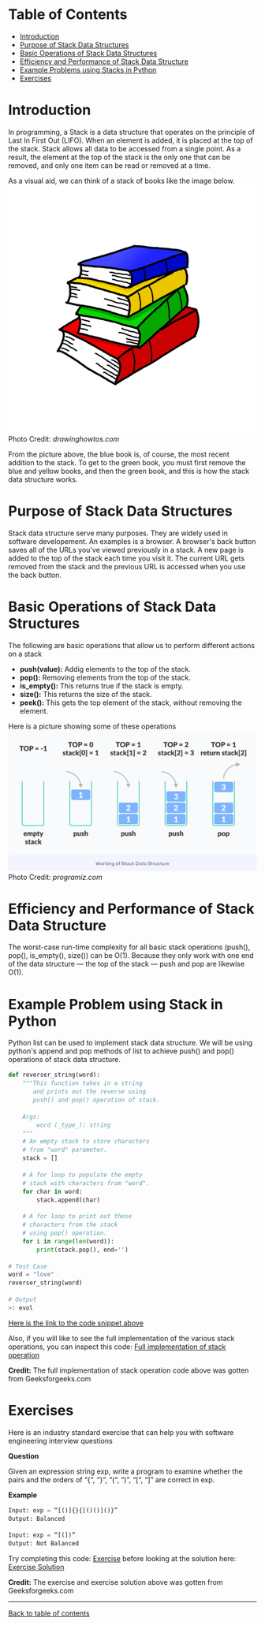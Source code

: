 # Table of Contents
- [Introduction](#introduction)
- [Purpose of Stack Data Structures](#purpose-of-stack-data-structures)
- [Basic Operations of Stack Data Structures](#basic-operations-of-stack-data-structures)
- [Efficiency and Performance of Stack Data Structure](#efficiency-an-pPerformance-of-stack-data-structure)
- [Example Problems using Stacks in Python](#example-problems-using-stacks-in-python)
- [Exercises](#exercises)



# Introduction

 In programming, a Stack is a data structure that operates on the principle of Last In First Out (LIFO). When an element is added, it is placed at the top of the stack. Stack allows all data to be accessed from a single point. As a result, the element at the top of the stack is the only one that can be removed, and only one item can be read or removed at a time.

 As a visual aid, we can think of a stack of books like the image below.
 ![Stack of Books](book_stack.jpg)
 Photo Credit: *drawinghowtos.com*

 From the picture above, the blue book is, of course, the most recent addition to the stack. To get to the green book, you must first remove the blue and yellow books, and then the green book, and this is how the stack data structure works.

# Purpose of Stack Data Structures

Stack data structure serve many purposes. They are widely used in software developement. An examples is a browser. A browser's back button saves all of the URLs you've viewed previously in a stack. A new page is added to the top of the stack each time you visit it. The current URL gets removed from the stack and the previous URL is accessed when you use the back button.

# Basic Operations of Stack Data Structures

The following are basic operations that allow us to perform different actions on a stack
- **push(value):** Addig elements to the top of the stack.
- **pop():** Removing elements from the top of the stack.
- **is_empty():** This returns true if the stack is empty.
- **size():** This returns the size of the stack.
- **peek():** This gets the top element of the stack, without removing the element.

Here is a picture showing some of these operations
![Stack operations](working_stack_operation.png)
Photo Credit: *programiz.com*


# Efficiency and Performance of Stack Data Structure

The worst-case run-time complexity for all basic stack operations (push(), pop(), is_empty(), size()) can be O(1). Because they only work with one end of the data structure — the top of the stack — push and pop are likewise O(1).

# Example Problem using Stack in Python

Python list can be used to implement stack data structure. We will be using python's append and pop methods of list to achieve push() and pop() operations of stack data structure.

```python
def reverser_string(word):
    """This function takes in a string
       and prints out the reverse using
       push() and pop() operation of stack.

    Args:
        word (_type_): string
    """
    # An empty stack to store characters
    # from "word" parameter.
    stack = []

    # A for loop to populate the empty
    # stack with characters from "word".
    for char in word:
        stack.append(char)

    # A for loop to print out these 
    # characters from the stack
    # using pop() operation.
    for i in range(len(word)):
        print(stack.pop(), end='')

# Test Case
word = "love"
reverser_string(word)

# Output
>: evol
```
[Here is the link to the code snippet above](reverse_string.py)

Also, if you will like to see the full implementation of the various stack operations, you can inspect this code: [Full implementation of stack operation](reverse_string_fullflesh.py)

**Credit:** The full implementation of stack operation code above was gotten from Geeksforgeeks.com

# Exercises
Here is an industry standard exercise that can help you with software engineering interview questions

**Question**

Given an expression string exp, write a program to examine whether the pairs and the orders of “{“, “}”, “(“, “)”, “[“, “]” are correct in exp.

**Example**

```python
Input: exp = “[()]{}{[()()]()}”
Output: Balanced 

Input: exp = “[(])” 
Output: Not Balanced 
```

Try completing this code: [Exercise](exercise.py) before looking at the solution here: [Exercise Solution](exercise_solution.py)

**Credit:** The exercise and exercise solution above was gotten from Geeksforgeeks.com
***
[Back to table of contents](#table-of-contents)